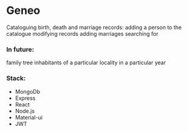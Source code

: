 # Geneo
Cataloguing birth, death and marriage records:
adding a person to the catalogue
modifying records
adding marriages
searching for

### In future:
family tree
inhabitants of a particular locality in a particular year

### Stack:
- MongoDb
- Express
- React
- Node.js
- Material-ui
- JWT
